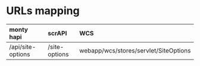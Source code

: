 # URLs mapping

| monty hapi        | scrAPI        | WCS                                   |
|:------------------|:--------------|:--------------------------------------|
| /api/site-options | /site-options | webapp/wcs/stores/servlet/SiteOptions |

